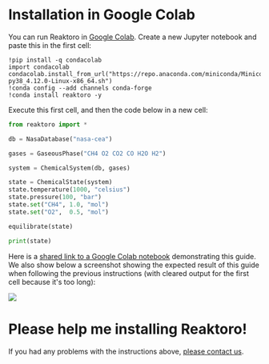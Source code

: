 # Installation in Google Colab

You can run Reaktoro in [Google Colab](https://colab.research.google.com/). Create a new Jupyter notebook and paste this in the first cell:

~~~
!pip install -q condacolab
import condacolab
condacolab.install_from_url("https://repo.anaconda.com/miniconda/Miniconda3-py38_4.12.0-Linux-x86_64.sh")
!conda config --add channels conda-forge
!conda install reaktoro -y
~~~

Execute this first cell, and then the code below in a new cell:

~~~python
from reaktoro import *

db = NasaDatabase("nasa-cea")

gases = GaseousPhase("CH4 O2 CO2 CO H2O H2")

system = ChemicalSystem(db, gases)

state = ChemicalState(system)
state.temperature(1000, "celsius")
state.pressure(100, "bar")
state.set("CH4", 1.0, "mol")
state.set("O2",  0.5, "mol")

equilibrate(state)

print(state)
~~~

Here is a [shared link to a Google Colab notebook](https://colab.research.google.com/drive/13UsI3Tj0ZRX6ea8_xoezry6mO0Ghq-vV?usp=sharing) demonstrating this guide. We also show below a screenshot showing the expected result of this guide when following the previous instructions (with cleared output for the first cell because it's too long):

![](../images/reaktoro-in-google-colab.png)

# Please help me installing Reaktoro!

If you had any problems with the instructions above, [please contact us](mailto:allan.leal@erdw.ethz.ch).
